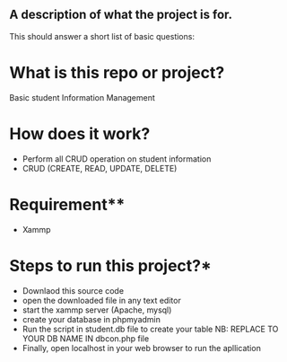 ## A description of what the project is for.

This should answer a short list of basic questions:

# What is this repo or project?
Basic student Information Management

# How does it work?
- Perform all CRUD operation on student information
- CRUD (CREATE, READ, UPDATE, DELETE)

# Requirement**
- Xammp

# Steps to run this project?*
- Downlaod this source code
- open the downloaded file in any text editor
- start the xammp server (Apache, mysql)
- create your database in phpmyadmin 
- Run the script in student.db file to create your table
    NB: REPLACE TO YOUR DB NAME IN dbcon.php file
- Finally, open localhost in your web browser to run the apllication
